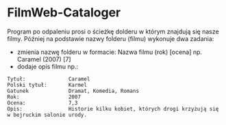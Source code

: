 # FilmWeb-Cataloger

Program po odpaleniu prosi o ścieżkę dolderu w którym znajdują się nasze filmy. Później na podstawie nazwy folderu (filmu) wykonuje dwa zadania:
- zmienia nazwę folderu w formacie: Nazwa filmu  (rok) [ocena] np. Caramel    (2007) [7]
- dodaje opis filmu np.:
```
Tytuł:              Caramel
Polski tytuł:       Karmel
Gatunek             Dramat, Komedia, Romans
Rok:                2007
Ocena:              7,3
Opis:               Historie kilku kobiet, których drogi krzyżują się w bejruckim salonie urody.
```

